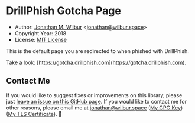 # DrillPhish Gotcha Page

* Author: [Jonathan M. Wilbur](https://jonathan.wilbur.space) <[jonathan@wilbur.space](mailto:jonathan@wilbur.space)>
* Copyright Year: 2018
* License: [MIT License](https://mit-license.org/)

This is the default page you are redirected to when phished with DrillPhish.

Take a look: [https://gotcha.drillphish.com](https://gotcha.drillphish.com).

## Contact Me

If you would like to suggest fixes or improvements on this library, please just
[leave an issue on this GitHub page](https://github.com/JonathanWilbur/drillphish-gotcha/issues). If you would like to contact me for other reasons,
please email me at [jonathan@wilbur.space](mailto:jonathan@wilbur.space)
([My GPG Key](https://jonathan.wilbur.space/downloads/jonathan@wilbur.space.gpg.pub))
([My TLS Certificate](https://jonathan.wilbur.space/downloads/jonathan@wilbur.space.chain.pem)). :boar:
